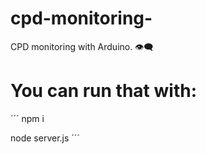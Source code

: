 # cpd-monitoring-
CPD monitoring with Arduino. 👁️‍🗨️

# You can run that with:
´´´
npm i

node server.js
´´´